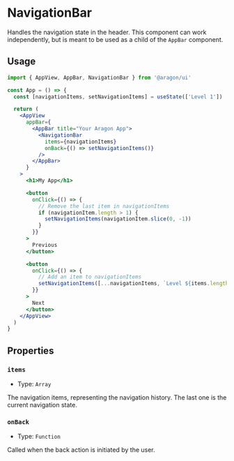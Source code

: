 # NavigationBar

Handles the navigation state in the header. This component can work independently, but is meant to be used as a child of the `AppBar` component.

## Usage

```jsx
import { AppView, AppBar, NavigationBar } from '@aragon/ui'

const App = () => {
  const [navigationItems, setNavigationItems] = useState(['Level 1'])

  return (
    <AppView
      appBar={
        <AppBar title="Your Aragon App">
          <NavigationBar
            items={navigationItems}
            onBack={() => setNavigationItems()}
          />
        </AppBar>
      }
    >
      <h1>My App</h1>

      <button
        onClick={() => {
          // Remove the last item in navigationItems
          if (navigationItem.length > 1) {
            setNavigationItems(navigationItem.slice(0, -1))
          }
        }}
      >
        Previous
      </button>

      <button
        onClick={() => {
          // Add an item to navigationItems
          setNavigationItems([...navigationItems, `Level ${items.length + 1}`])
        }}
      >
        Next
      </button>
    </AppView>
  )
}
```

## Properties

### `items`

- Type: `Array`

The navigation items, representing the navigation history. The last one is the current navigation state.

### `onBack`

- Type: `Function`

Called when the back action is initiated by the user.
